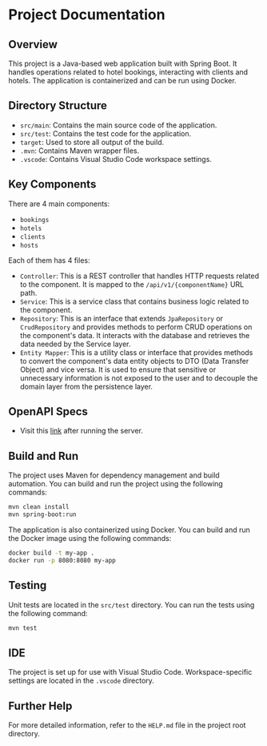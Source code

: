 # Project Documentation

## Overview
This project is a Java-based web application built with Spring Boot. It handles operations related to hotel bookings, interacting with clients and hotels. The application is containerized and can be run using Docker.

## Directory Structure
- `src/main`: Contains the main source code of the application.
- `src/test`: Contains the test code for the application.
- `target`: Used to store all output of the build.
- `.mvn`: Contains Maven wrapper files.
- `.vscode`: Contains Visual Studio Code workspace settings.

## Key Components
There are 4 main components:
- `bookings`
- `hotels`
- `clients`
- `hosts`

Each of them has 4 files:
- `Controller`: This is a REST controller that handles HTTP requests related to the component. It is mapped to the `/api/v1/{componentName}` URL path.
- `Service`: This is a service class that contains business logic related to the component.
- `Repository`: This is an interface that extends `JpaRepository` or `CrudRepository` and provides methods to perform CRUD operations on the component's data. It interacts with the database and retrieves the data needed by the Service layer.
- `Entity Mapper`: This is a utility class or interface that provides methods to convert the component's data entity objects to DTO (Data Transfer Object) and vice versa. It is used to ensure that sensitive or unnecessary information is not exposed to the user and to decouple the domain layer from the persistence layer.

## OpenAPI Specs
- Visit this [link](http://localhost:8080/swagger-ui.html) after running the server.

## Build and Run
The project uses Maven for dependency management and build automation. You can build and run the project using the following commands:

```bash
mvn clean install
mvn spring-boot:run
```

The application is also containerized using Docker. You can build and run the Docker image using the following commands:

```bash
docker build -t my-app .
docker run -p 8080:8080 my-app
```

## Testing
Unit tests are located in the `src/test` directory. You can run the tests using the following command:

```bash
mvn test
```

## IDE
The project is set up for use with Visual Studio Code. Workspace-specific settings are located in the `.vscode` directory.

## Further Help
For more detailed information, refer to the `HELP.md` file in the project root directory.
